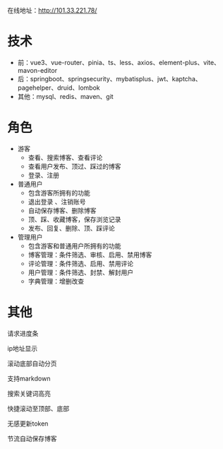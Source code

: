 在线地址：http://101.33.221.78/

# 技术

- 前：vue3、vue-router、pinia、ts、less、axios、element-plus、vite、mavon-editor
- 后：springboot、springsecurity、mybatisplus、jwt、kaptcha、pagehelper、druid、lombok
- 其他：mysql、redis、maven、git

# 角色

- 游客
  - 查看、搜索博客、查看评论
  - 查看用户发布、顶过、踩过的博客
  - 登录、注册
- 普通用户
  - 包含游客所拥有的功能
  - 退出登录 、注销账号
  - 自动保存博客、删除博客
  - 顶、踩、收藏博客，保存浏览记录
  - 发布、回复、删除、顶、踩评论
- 管理用户
  - 包含游客和普通用户所拥有的功能
  - 博客管理：条件筛选、审核、启用、禁用博客
  - 评论管理：条件筛选、启用、禁用评论
  - 用户管理：条件筛选、封禁、解封用户
  - 字典管理：增删改查

# 其他

请求进度条

ip地址显示

滚动底部自动分页

支持markdown

搜索关键词高亮

快捷滚动至顶部、底部

无感更新token

节流自动保存博客

